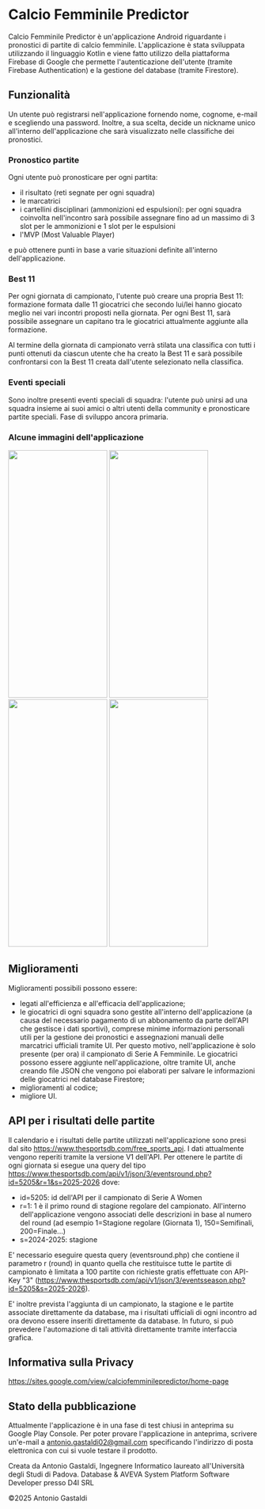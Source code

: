 # Calcio Femminile Predictor
Calcio Femminile Predictor è un'applicazione Android riguardante i pronostici di partite di calcio femminile. 
L'applicazione è stata sviluppata utilizzando il linguaggio Kotlin e viene fatto utilizzo della piattaforma Firebase di Google che permette l'autenticazione dell'utente (tramite Firebase Authentication) e la gestione del database (tramite Firestore).

## Funzionalità
Un utente può registrarsi nell'applicazione fornendo nome, cognome, e-mail e scegliendo una password. Inoltre, a sua scelta, decide un nickname unico all'interno dell'applicazione che sarà visualizzato nelle classifiche dei pronostici.

### Pronostico partite
Ogni utente può pronosticare per ogni partita:
- il risultato (reti segnate per ogni squadra)
- le marcatrici
- i cartellini disciplinari (ammonizioni ed espulsioni): per ogni squadra coinvolta nell'incontro sarà possibile assegnare fino ad un massimo di 3 slot per le ammonizioni e 1 slot per le espulsioni
- l'MVP (Most Valuable Player)

e può ottenere punti in base a varie situazioni definite all'interno dell'applicazione.

### Best 11
Per ogni giornata di campionato, l'utente può creare una propria Best 11: formazione formata dalle 11 giocatrici che secondo lui/lei hanno giocato meglio nei vari incontri proposti nella giornata.
Per ogni Best 11, sarà possibile assegnare un capitano tra le giocatrici attualmente aggiunte alla formazione.

Al termine della giornata di campionato verrà stilata una classifica con tutti i punti ottenuti da ciascun utente che ha creato la Best 11 e sarà possibile confrontarsi con la Best 11 creata dall'utente selezionato nella classifica.

### Eventi speciali
Sono inoltre presenti eventi speciali di squadra: l'utente può unirsi ad una squadra insieme ai suoi amici o altri utenti della community e pronosticare partite speciali. Fase di sviluppo ancora primaria.

### Alcune immagini dell'applicazione
<img src="https://github.com/user-attachments/assets/31f48d65-2d9d-4a9b-bf05-2ecb95f45dd8" width="200" height="500"/>
<img src="https://github.com/user-attachments/assets/ca3f1504-83be-4dac-900a-a9192e7f705e" width="200" height="500"/>
<img src="https://github.com/user-attachments/assets/ecd700c0-df32-4f07-b40a-1ab6fa6326b3" width="200" height="500"/>
<img src="https://github.com/user-attachments/assets/2b12023a-5cc4-4e55-bac1-36e04fff9e5e" width="200" height="500"/>

## Miglioramenti
Miglioramenti possibili possono essere:
- legati all'efficienza e all'efficacia dell'applicazione;
- le giocatrici di ogni squadra sono gestite all'interno dell'applicazione (a causa del necessario pagamento di un abbonamento da parte dell'API che gestisce i dati sportivi), comprese minime informazioni personali utili per la gestione dei pronostici e assegnazioni manuali delle marcatrici ufficiali tramite UI. Per questo motivo, nell'applicazione è solo presente (per ora) il campionato di Serie A Femminile. Le giocatrici possono essere aggiunte nell'applicazione, oltre tramite UI, anche creando file JSON che vengono poi elaborati per salvare le informazioni delle giocatrici nel database Firestore;
- miglioramenti al codice;
- migliore UI.

## API per i risultati delle partite
Il calendario e i risultati delle partite utilizzati nell'applicazione sono presi dal sito https://www.thesportsdb.com/free_sports_api. I dati attualmente vengono reperiti tramite la versione V1 dell'API.
Per ottenere le partite di ogni giornata si esegue una query del tipo https://www.thesportsdb.com/api/v1/json/3/eventsround.php?id=5205&r=1&s=2025-2026 dove:
- id=5205: id dell'API per il campionato di Serie A Women
- r=1: 1 è il primo round di stagione regolare del campionato. All'interno dell'applicazione vengono associati delle descrizioni in base al numero del round (ad esempio 1=Stagione regolare (Giornata 1), 150=Semifinali, 200=Finale...)
- s=2024-2025: stagione

E' necessario eseguire questa query (eventsround.php) che contiene il parametro r (round) in quanto quella che restituisce tutte le partite di campionato è limitata a 100 partite con richieste gratis effettuate con API-Key "3" (https://www.thesportsdb.com/api/v1/json/3/eventsseason.php?id=5205&s=2025-2026).

E' inoltre prevista l'aggiunta di un campionato, la stagione e le partite associate direttamente da database, ma i risultati ufficiali di ogni incontro ad ora devono essere inseriti direttamente da database. In futuro, si può prevedere l'automazione di tali attività direttamente tramite interfaccia grafica.

## Informativa sulla Privacy
https://sites.google.com/view/calciofemminilepredictor/home-page

## Stato della pubblicazione
Attualmente l'applicazione è in una fase di test chiusi in anteprima su Google Play Console. Per poter provare l'applicazione in anteprima, scrivere un'e-mail a antonio.gastaldi02@gmail.com specificando l'indirizzo di posta elettronica con cui si vuole testare il prodotto.


Creata da Antonio Gastaldi, Ingegnere Informatico laureato all'Università degli Studi di Padova.
Database & AVEVA System Platform Software Developer presso D4I SRL

©2025 Antonio Gastaldi
